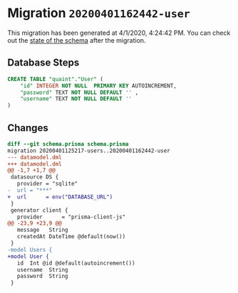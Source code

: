 # Migration `20200401162442-user`

This migration has been generated at 4/1/2020, 4:24:42 PM.
You can check out the [state of the schema](./schema.prisma) after the migration.

## Database Steps

```sql
CREATE TABLE "quaint"."User" (
    "id" INTEGER NOT NULL  PRIMARY KEY AUTOINCREMENT,
    "password" TEXT NOT NULL DEFAULT '' ,
    "username" TEXT NOT NULL DEFAULT '' 
) 
```

## Changes

```diff
diff --git schema.prisma schema.prisma
migration 20200401125217-users..20200401162442-user
--- datamodel.dml
+++ datamodel.dml
@@ -1,7 +1,7 @@
 datasource DS {
   provider = "sqlite"
-  url = "***"
+  url      = env("DATABASE_URL")
 }
 generator client {
   provider      = "prisma-client-js"
@@ -23,9 +23,9 @@
   message   String
   createdAt DateTime @default(now())
 }
-model Users {
+model User {
   id  Int @id @default(autoincrement())
   username  String
   password  String
 }
```


